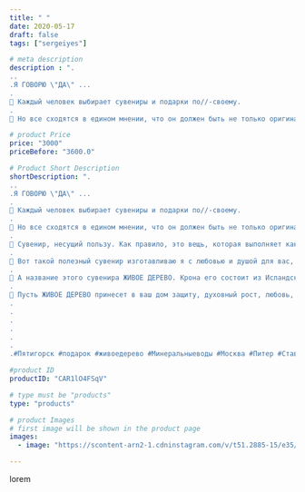 ```yaml
---
title: " "
date: 2020-05-17
draft: false
tags: ["sergeiyes"]

# meta description
description : ".
..
.Я ГОВОРЮ \"ДА\" ...
.
🎁 Каждый человек выбирает сувениры и подарки по//-своему.
.
🎁 Но все сходятся в едином мнении, что он должен быть не только оригинал"

# product Price
price: "3000"
priceBefore: "3600.0"

# Product Short Description
shortDescription: ".
..
.Я ГОВОРЮ \"ДА\" ...
.
🎁 Каждый человек выбирает сувениры и подарки по//-своему.
.
🎁 Но все сходятся в едином мнении, что он должен быть не только оригинальным, а ещё и полезным, то есть, нести какую//-то практическую функцию.
.
🎁 Сувенир, несущий пользу. Как правило, это вещь, которая выполняет какую//-либо функцию, а то и несколько.
.
🎁 Вот такой полезный сувенир изготавливаю я с любовью и душой для вас, друзья.
.
🎁 А название этого сувенира ЖИВОЕ ДЕРЕВО. Крона его состоит из Исландского моха //- Цетрария //- природный антибиотик и антисептик.
.
🎁 Пусть ЖИВОЕ ДЕРЕВО принесет в ваш дом защиту, духовный рост, любовь, благополучие в разных жизненных сферах.
.
.
.
.
.
.
.#Пятигорск #подарок #живоедерево #Минеральныеводы #Москва #Питер #Ставрополь #Сочи #Симферополь #Севастополь #Анапа #Краснодар #Екатеринбург #Челябинск #Ессентуки #Железноводск #Кисловодск #Ростовнадону #gruppazahvata #крым #sergeystar  #Волгоград #резьбаподереву #подарокпятигорск #антисептик #градмастеров"

#product ID
productID: "CAR1lO4FSqV"

# type must be "products"
type: "products"

# product Images
# first image will be shown in the product page
images:
  - image: "https://scontent-arn2-1.cdninstagram.com/v/t51.2885-15/e35/98329538_847670882421267_7790326192611010856_n.jpg?se=8&tp=1&_nc_ht=scontent-arn2-1.cdninstagram.com&_nc_cat=103&_nc_ohc=neXiQxOl0BQAX_elfMv&ccb=7-4&oh=af9ce0860da7e50e752da861faa0f9c3&oe=60862D5E&_nc_sid=86f79a&ig_cache_key=MjMxMDg2MzczODg3Njc5OTYzNw%3D%3D.2-ccb7-4"

---
```

lorem
